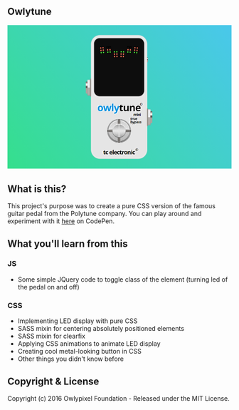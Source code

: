 ## Owlytune
![owlytune screenshot](https://github.com/owlypixel/Owlytune/raw/master/assets/screenshot.png)

## What is this?
This project's purpose was to create a pure CSS version of the famous guitar pedal from the Polytune company.
You can play around and experiment with it [here](http://codepen.io/owlypixel/pen/jVwYZZ) on CodePen. 
## What you'll learn from this
### JS
- Some simple JQuery code to toggle class of the element (turning led of the pedal on and off)

### CSS
- Implementing LED display with pure CSS
- SASS mixin for centering absolutely positioned elements
- SASS mixin for clearfix
- Applying CSS animations to animate LED display
- Creating cool metal-looking button in CSS
- Other things you didn't know before


## Copyright & License

Copyright (c) 2016 Owlypixel Foundation - Released under the MIT License.
